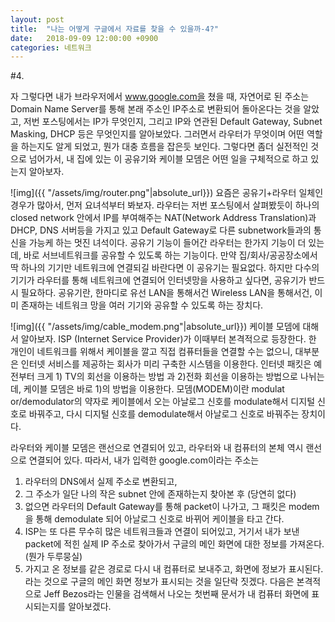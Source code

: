 ```yaml
---
layout: post
title:  "나는 어떻게 구글에서 자료를 찾을 수 있을까-4?"
date:   2018-09-09 12:00:00 +0900
categories: 네트워크
---
```


#4. 

자 그렇다면 내가 브라우저에서 www.google.com을 쳤을 때, 자연어로 된 주소는 Domain Name Server를 통해 본래 주소인 IP주소로 변환되어 돌아온다는 것을 알았고, 저번 포스팅에서는 IP가 무엇인지, 그리고 IP와 연관된 Default Gateway, Subnet Masking, DHCP 등은 무엇인지를 알아보았다. 그러면서 라우터가 무엇이며 어떤 역할을 하는지도 알게 되었고, 뭔가 대충 흐름을 잡은듯 보인다. 그렇다면 좀더 실전적인 것으로 넘어가서, 내 집에 있는 이 공유기와 케이블 모뎀은 어떤 일을 구체적으로 하고 있는지 알아보자. 


 ![img]({{ "/assets/img/router.png"|absolute_url}})
요즘은 공유기+라우터 일체인 경우가 많아서, 먼저 요녀석부터 봐보자. 라우터는 저번 포스팅에서 살펴봤듯이 하나의 closed network 안에서 IP를 부여해주는 NAT(Network Address Translation)과 DHCP, DNS 서버등을 가지고 있고 Default Gateway로 다른 subnetwork들과의 통신을 가능케 하는 멋진 녀석이다. 공유기 기능이 들어간 라우터는 한가지 기능이 더 있는데, 바로 서브네트워크를 공유할 수 있도록 하는 기능이다. 만약 집/회사/공공장소에서 딱 하나의 기기만 네트워크에 연결되길 바란다면 이 공유기는 필요없다. 하지만 다수의 기기가 라우터를 통해 네트워크에 연결되어 인터넷망을 사용하고 싶다면, 공유기가 반드시 필요하다. 공유기란, 한마디로 유선 LAN을 통해서건 Wireless LAN을 통해서건, 이미 존재하는 네트워크 망을 여러 기기와 공유할 수 있도록 하는 장치다. 


![img]({{ "/assets/img/cable_modem.png"|absolute_url}})
케이블 모뎀에 대해서 알아보자. ISP (Internet Service Provider)가 이때부터 본격적으로 등장한다. 한 개인이 네트워크를 위해서 케이블을 깔고 직접 컴퓨터들을 연결할 수는 없으니, 대부분은 인터넷 서비스를 제공하는 회사가 미리 구축한 시스템을 이용한다. 
인터넷 패킷은 예전부터 크게 1) TV의 회선을 이용하는 방법 과 2)전화 회선을 이용하는 방법으로 나뉘는데, 케이블 모뎀은 바로 1)의 방법을 이용한다. 모뎀(MODEM)이란 modulat or/demodulator의 약자로 케이블에서 오는 아날로그 신호를 modulate해서 디지털 신호로 바꿔주고, 다시 디지털 신호를 demodulate해서 아날로그 신호로 바꿔주는 장치이다. 


라우터와 케이블 모뎀은 랜선으로 연결되어 있고, 라우터와 내 컴퓨터의 본체 역시 랜선으로 연결되어 있다. 따라서, 내가 입력한 google.com이라는 주소는 
1)	라우터의 DNS에서 실제 주소로 변환되고,
2)	그 주소가 일단 나의 작은 subnet 안에 존재하는지 찾아본 후 (당연히 없다)
3)	없으면 라우터의 Default Gateway를 통해 packet이 나가고, 그 패킷은 modem을 통해 demodulate 되어 아날로그 신호로 바뀌어 케이블을 타고 간다.
4)	ISP는 또 다른 무수히 많은 네트워크들과 연결이 되어있고, 거기서 내가 보낸 packet에 적힌 실제 IP 주소로 찾아가서 구글의 메인 화면에 대한 정보를 가져온다. (뭔가 두루뭉실)
5)	가지고 온 정보를 같은 경로로 다시 내 컴퓨터로 보내주고, 화면에 정보가 표시된다.
라는 것으로 구글의 메인 화면 정보가 표시되는 것을 일단락 짓겠다. 다음은 본격적으로 Jeff Bezos라는 인물을 검색해서 나오는 첫번째 문서가 내 컴퓨터 화면에 표시되는지를 알아보겠다.


[jekyll-docs]: https://jekyllrb.com/docs/home
[jekyll-gh]:   https://github.com/jekyll/jekyll
[jekyll-talk]: https://talk.jekyllrb.com/
